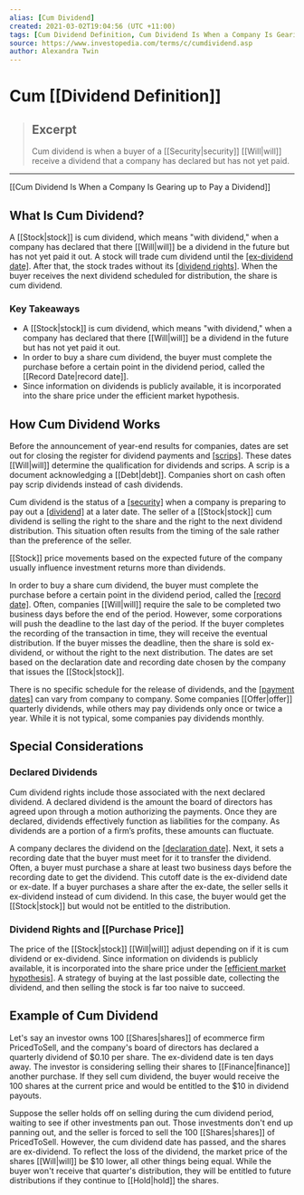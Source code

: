 ```yaml
---
alias: [Cum Dividend]
created: 2021-03-02T19:04:56 (UTC +11:00)
tags: [Cum Dividend Definition, Cum Dividend Is When a Company Is Gearing up to Pay a Dividend]
source: https://www.investopedia.com/terms/c/cumdividend.asp
author: Alexandra Twin
---
```


# Cum [[Dividend Definition]]

> ## Excerpt
> Cum dividend is when a buyer of a [[Security|security]] [[Will|will]] receive a dividend that a company has declared but has not yet paid.

---

[[Cum Dividend Is When a Company Is Gearing up to Pay a Dividend]]
## What Is Cum Dividend?

A [[Stock|stock]] is cum dividend, which means "with dividend," when a company has declared that there [[Will|will]] be a dividend in the future but has not yet paid it out. A stock will trade cum dividend until the [[ex-dividend date]](https://www.investopedia.com/video/play/ex-dividend-date/). After that, the stock trades without its [[dividend rights]](https://www.investopedia.com/articles/[[Stocks|stocks]]/07/dividend_implications.asp). When the buyer receives the next dividend scheduled for distribution, the share is cum dividend.

### Key Takeaways

-   A [[Stock|stock]] is cum dividend, which means "with dividend," when a company has declared that there [[Will|will]] be a dividend in the future but has not yet paid it out.
-   In order to buy a share cum dividend, the buyer must complete the purchase before a certain point in the dividend period, called the [[Record Date|record date]].
-   Since information on dividends is publicly available, it is incorporated into the share price under the efficient market hypothesis.

## How Cum Dividend Works

Before the announcement of year-end results for companies, dates are set out for closing the register for dividend payments and [[scrips]](https://www.investopedia.com/terms/s/scrip.asp). These dates [[Will|will]] determine the qualification for dividends and scrips. A scrip is a document acknowledging a [[Debt|debt]]. Companies short on cash often pay scrip dividends instead of cash dividends.

Cum dividend is the status of a [[security]](https://www.investopedia.com/terms/s/[[Security|security]].asp) when a company is preparing to pay out a [[dividend]](https://www.investopedia.com/terms/d/dividend.asp) at a later date. The seller of a [[Stock|stock]] cum dividend is selling the right to the share and the right to the next dividend distribution. This situation often results from the timing of the sale rather than the preference of the seller.

[[Stock]] price movements based on the expected future of the company usually influence investment returns more than dividends.

In order to buy a share cum dividend, the buyer must complete the purchase before a certain point in the dividend period, called the [[record date]](https://www.investopedia.com/terms/r/recorddate.asp). Often, companies [[Will|will]] require the sale to be completed two business days before the end of the period. However, some corporations will push the deadline to the last day of the period. If the buyer completes the recording of the transaction in time, they will receive the eventual distribution. If the buyer misses the deadline, then the share is sold ex-dividend, or without the right to the next distribution. The dates are set based on the declaration date and recording date chosen by the company that issues the [[Stock|stock]].

There is no specific schedule for the release of dividends, and the [[payment dates]](https://www.investopedia.com/terms/p/paymentdate.asp) can vary from company to company. Some companies [[Offer|offer]] quarterly dividends, while others may pay dividends only once or twice a year. While it is not typical, some companies pay dividends monthly.

## Special Considerations

### Declared Dividends

Cum dividend rights include those associated with the next declared dividend. A declared dividend is the amount the board of directors has agreed upon through a motion authorizing the payments. Once they are declared, dividends effectively function as liabilities for the company. As dividends are a portion of a firm’s profits, these amounts can fluctuate.

A company declares the dividend on the [[declaration date]](https://www.investopedia.com/terms/d/declarationdate.asp). Next, it sets a recording date that the buyer must meet for it to transfer the dividend. Often, a buyer must purchase a share at least two business days before the recording date to get the dividend. This cutoff date is the ex-dividend date or ex-date. If a buyer purchases a share after the ex-date, the seller sells it ex-dividend instead of cum dividend. In this case, the buyer would get the [[Stock|stock]] but would not be entitled to the distribution.

### Dividend Rights and [[Purchase Price]]

The price of the [[Stock|stock]] [[Will|will]] adjust depending on if it is cum dividend or ex-dividend. Since information on dividends is publicly available, it is incorporated into the share price under the [[efficient market hypothesis]](https://www.investopedia.com/terms/e/efficientmarkethypothesis.asp). A strategy of buying at the last possible date, collecting the dividend, and then selling the stock is far too naive to succeed.

## Example of Cum Dividend

Let's say an investor owns 100 [[Shares|shares]] of ecommerce firm PricedToSell, and the company's board of directors has declared a quarterly dividend of $0.10 per share. The ex-dividend date is ten days away. The investor is considering selling their shares to [[Finance|finance]] another purchase. If they sell cum dividend, the buyer would receive the 100 shares at the current price and would be entitled to the $10 in dividend payouts.

Suppose the seller holds off on selling during the cum dividend period, waiting to see if other investments pan out. Those investments don't end up panning out, and the seller is forced to sell the 100 [[Shares|shares]] of PricedToSell. However, the cum dividend date has passed, and the shares are ex-dividend. To reflect the loss of the dividend, the market price of the shares [[Will|will]] be $10 lower, all other things being equal. While the buyer won't receive that quarter's distribution, they will be entitled to future distributions if they continue to [[Hold|hold]] the shares.
